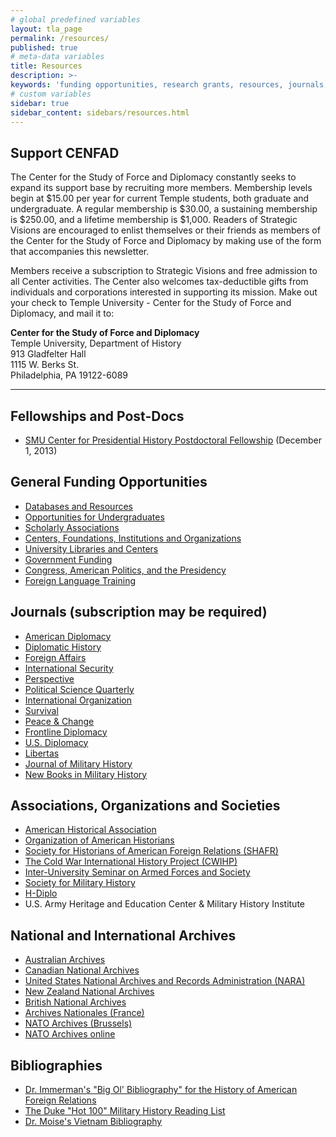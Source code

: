 ```yaml
---
# global predefined variables
layout: tla_page
permalink: /resources/
published: true
# meta-data variables
title: Resources
description: >-
keywords: 'funding opportunities, research grants, resources, journals, archives'
# custom variables
sidebar: true
sidebar_content: sidebars/resources.html       
---
```

## Support CENFAD
The Center for the Study of Force and Diplomacy constantly seeks to expand its support base by recruiting more members. Membership levels begin at $15.00 per year for current Temple students, both graduate and undergraduate. A regular membership is $30.00, a sustaining membership is $250.00, and a lifetime membership is $1,000. Readers of Strategic Visions are encouraged to enlist themselves or their friends as members of the Center for the Study of Force and Diplomacy by making use of the form that accompanies this newsletter.

Members receive a subscription to Strategic Visions and free admission to all Center activities. The Center also welcomes tax-deductible gifts from individuals and corporations interested in supporting its mission. Make out your check to Temple University - Center for the Study of Force and Diplomacy, and mail it to:

**Center for the Study of Force and Diplomacy**<br>
Temple University, Department of History<br> 
913 Gladfelter Hall<br>
1115 W. Berks St.<br>
Philadelphia, PA 19122-6089<br>

___

## Fellowships and Post-Docs
- [SMU Center for Presidential History Postdoctoral Fellowship](http://www.cla.temple.edu/cenfad/Resources/documents/SMUCenterforPresidentialHistoryPostdoctoralFellowship.pdf) (December 1, 2013)

## General Funding Opportunities
- [Databases and Resources](http://www.cla.temple.edu/cenfad/Resources/DatabasesandResources.htm)
- [Opportunities for Undergraduates](http://www.cla.temple.edu/cenfad/Resources/OpportunitiesforUndergraduates.htm)
- [Scholarly Associations](http://www.cla.temple.edu/cenfad/Resources/ScholarlyAssociations.htm)
- [Centers, Foundations, Institutions and Organizations](http://www.cla.temple.edu/cenfad/Resources/cfio.htm)
- [University Libraries and Centers](http://www.cla.temple.edu/cenfad/Resources/UniversityLibrariesCentersandInstitutions.htm)
- [Government Funding](http://www.cla.temple.edu/cenfad/Resources/GovernmentFunding.htm)
- [Congress, American Politics, and the Presidency](http://www.cla.temple.edu/cenfad/Resources/CongressAmericanPoliticsandthePresidency.htm)
- [Foreign Language Training](http://www.cla.temple.edu/cenfad/Resources/ForeignLanguageTraining.htm)

## Journals (subscription may be required)
- [American Diplomacy](http://www.unc.edu/depts/diplomat/)
- [Diplomatic History](http://www.colorado.edu/history/diplomatic/)
- [Foreign Affairs](http://www.foreignaffairs.org/)
- [International Security](http://www.mitpressjournals.org/loi/isec)
- [Perspective](http://web.bu.edu/ISCIP/perspective.html)
- [Political Science Quarterly](http://www.psqonline.org/)
- [International Organization](http://journals.cambridge.org/action/displayJournal?jid=INO)
- [Survival](http://www.tandfonline.com/loi/tsur20#.UknnjYbkt8E)
- [Peace & Change](http://onlinelibrary.wiley.com/journal/10.1111/(ISSN)1468-0130)
- [Frontline Diplomacy](http://memory.loc.gov/ammem/collections/diplomacy/)
- [U.S. Diplomacy](http://www.usdiplomacy.org/)
- [Libertas](http://www.libertas.bham.ac.uk/)
- [Journal of Military History](http://www.smh-hq.org/jmh/)
- [New Books in Military History](http://newbooksinmilitaryhistory.com/)

## Associations, Organizations and Societies
- [American Historical Association](http://www.historians.org/)
- [Organization of American Historians](http://www.oah.org/)
- [Society for Historians of American Foreign Relations (SHAFR)](http://www.shafr.org/)
- [The Cold War International History Project (CWIHP)](http://www.wilsoncenter.org/index.cfm?fuseaction=topics.home&topic_id=1409)
- [Inter-University Seminar on Armed Forces and Society](http://www.iusafs.org/)
- [Society for Military History](http://www.smh-hq.org/)
- [H-Diplo](http://www.h-net.msu.edu/~diplo/)
- U.S. Army Heritage and Education Center & Military History Institute

## National and International Archives
- [Australian Archives](http://www.naa.gov.au/default.html)
- [Canadian National Archives](http://www.archives.ca/)
- [United States National Archives and Records Administration (NARA)](http://www.nara.gov/)
- [New Zealand National Archives](http://www.archives.govt.nz/)
- [British National Archives](http://www.nationalarchives.gov.uk/)
- [Archives Nationales (France)](http://www.archivesnationales.culture.gouv.fr/)
- [NATO Archives (Brussels)](http://www.nato.int/cps/en/natolive/68238.htm)
- [NATO Archives online](http://archives.nato.int/)

## Bibliographies
- [Dr. Immerman's "Big Ol' Bibliography" for the History of American Foreign Relations](http://astro.temple.edu/~rimmerma/461bib.html)
- [The Duke "Hot 100" Military History Reading List](http://www.h-net.org/~war/Hot100/)
- [Dr. Moise's Vietnam Bibliography](http://edmoise.sites.clemson.edu/bibliography.html)
